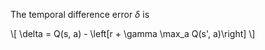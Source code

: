 The temporal difference error $\delta$ is

\\[
\delta = Q(s, a) - \left[r + \gamma \max_a Q(s', a)\right]
\\]